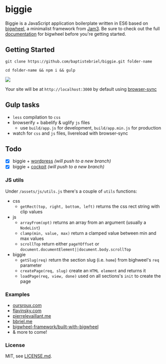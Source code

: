 # biggie
Biggie is a JavaScript application boilerplate written in ES6 based on [bigwheel](https://github.com/bigwheel-framework), a minimalist framework from [Jam3](http://www.jam3.com/).
Be sure to check out the full [documentation](https://github.com/bigwheel-framework/documentation) for bigwheel before you're getting started.

## Getting Started

`git clone https://github.com/baptistebriel/biggie.git folder-name`

`cd folder-name && npm i && gulp`

![](http://bbriel.me/images/biggie.png)

Your site will be at `http://localhost:3000` by default using [browser-sync](http://www.browsersync.io)

## Gulp tasks

- `less` compilation to `css`
- browserify + babelify & uglify `js` files
  - use `build/app.js` for development, `build/app.min.js` for production
- watch for `css` and `js` files, livereload with browser-sync

## Todo

- [x] biggie + [wordpress](https://wordpress.org) *(will push to a new branch)*
- [x] biggie + [cockpit](http://getcockpit.com) *(will push to a new branch)*

### JS utils

Under `/assets/js/utils.js` there's a couple of `utils` functions:

- css
  - `getRect(top, right, bottom, left)` returns the css rect string with clip values
- js
  - `arrayFrom(opt)` returns an array from an argument (usually a `NodeList`)
  - `clamp(min, value, max)` return a clamped value between min and max values
  - `scrollTop` return either `pageYOffset` or `document.documentElement||document.body.scrollTop`
- biggie
  - `getSlug(req)` return the section slug (i.e. `home`) from bighweel's `req` parameter
  - `createPage(req, slug)` create an `HTML element` and returns it
  - `loadPage(req, view, done)` used on all sections's `init` to create the page

### Examples

- [oursroux.com](http://oursroux.com)
- [flavinsky.com](http://flavinsky.com)
- [pierrelevaillant.me](http://pierrelevaillant.me)
- [bbriel.me](http://bbriel.me)
- [bigwheel-framework/built-with-bigwheel](https://github.com/bigwheel-framework/built-with-bigwheel)
- & more to come!

### License

MIT, see [LICENSE.md](https://github.com/baptistebriel/biggie/blob/gh-pages/LICENSE).
